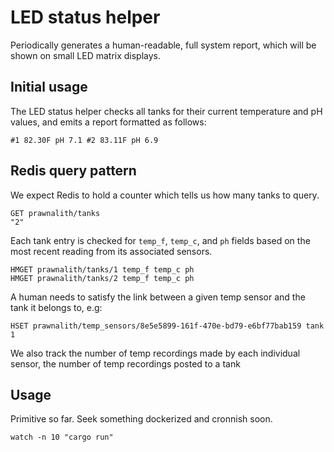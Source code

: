 # LED status helper

Periodically generates a human-readable, full system report, which will
be shown on small LED matrix displays.

## Initial usage

The LED status helper checks all tanks for their current temperature
and pH values, and emits a report formatted as follows:

```
#1 82.30F pH 7.1 #2 83.11F pH 6.9
```

## Redis query pattern

We expect Redis to hold a counter which tells us how many tanks to query.

```
GET prawnalith/tanks
"2"
```

Each tank entry is checked for `temp_f`, `temp_c`, and `ph` fields
based on the most recent reading from its associated sensors.

```
HMGET prawnalith/tanks/1 temp_f temp_c ph
HMGET prawnalith/tanks/2 temp_f temp_c ph
```

A human needs to satisfy the link between a given temp sensor
and the tank it belongs to, e.g:

```
HSET prawnalith/temp_sensors/8e5e5899-161f-470e-bd79-e6bf77bab159 tank 1
```

We also track the number of temp recordings made by each individual
sensor, the number of temp recordings posted to a tank

## Usage

Primitive so far.  Seek something dockerized and cronnish soon.

```
watch -n 10 "cargo run"
```
